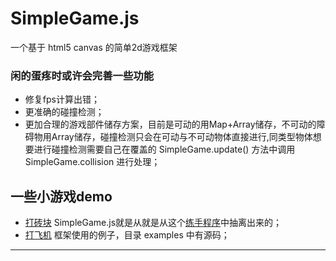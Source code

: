 # SimpleGame.js
一个基于 html5 canvas 的简单2d游戏框架
### 闲的蛋疼时或许会完善一些功能
* 修复fps计算出错；
* 更准确的碰撞检测；
* 更加合理的游戏部件储存方案，目前是可动的用Map+Array储存，不可动的障碍物用Array储存，碰撞检测只会在可动与不可动物体直接进行,同类型物体想要进行碰撞检测需要自己在覆盖的 SimpleGame.update() 方法中调用 SimpleGame.collision 进行处理；

## 一些小游戏demo
* [打砖块](https://zjlian.github.io/Break-The-Blocks/app.html) SimpleGame.js就是从就是从这个[练手程序](https://github.com/zjlian/Break-The-Blocks)中抽离出来的；
* [打飞机](https://zjlian.github.io/SimpleGame.js/examples/Pixel%20Fighter/app.html) 框架使用的例子，目录 examples 中有源码；
***
